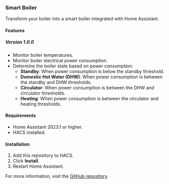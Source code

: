### Smart Boiler

Transform your boiler into a smart boiler integrated with Home Assistant.

#### Features

##### Version 1.0.0
- Monitor boiler temperatures.
- Monitor boiler electrical power consumption.
- Determine the boiler state based on power consumption:
  - **Standby**: When power consumption is below the standby threshold.
  - **Domestic Hot Water (DHW)**: When power consumption is between the standby and DHW thresholds.
  - **Circulator**: When power consumption is between the DHW and circulator thresholds.
  - **Heating**: When power consumption is between the circulator and heating thresholds.

#### Requirements
- Home Assistant 2023.1 or higher.
- HACS installed.

#### Installation
1. Add this repository to HACS.
2. Click **Install**.
3. Restart Home Assistant.

For more information, visit the [GitHub repository](https://github.com/fralitri/smart_boiler).
